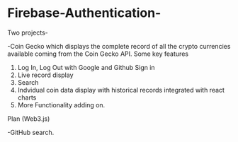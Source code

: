 # Firebase-Authentication- 
Two projects- 

-Coin Gecko which displays the complete record of all the crypto currencies available coming from the Coin Gecko API.
Some key features
1) Log In, Log Out with Google and Github Sign in
2) Live record display
3) Search
4) Indvidual coin data display with historical records integrated with react charts
5) More Functionality adding on.


Plan (Web3.js)



-GitHub search. 
